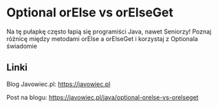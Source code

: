 # Optional orElse vs orElseGet

Na tę pułapkę często łapią się programiści Java, nawet Seniorzy! Poznaj różnicę między metodami orElse a orElseGet i korzystaj z Optionala świadomie

## Linki

Blog Javowiec.pl: https://javowiec.pl

Post na blogu: https://javowiec.pl/java/optional-orelse-vs-orelseget
